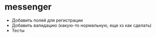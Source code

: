# messenger

+ Добавить полей для регистрации
+ Добавить валидацию (какую-то нормальную, еще хз как сделать)
+ Тесты
